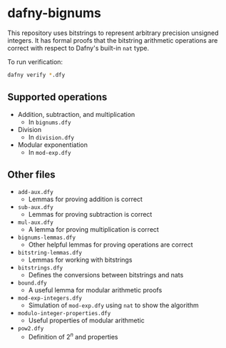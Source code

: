 # dafny-bignums

This repository uses bitstrings to represent arbitrary precision unsigned integers.
It has formal proofs that the bitstring arithmetic operations are correct
with respect to Dafny's built-in `nat` type.

To run verification:

```sh
dafny verify *.dfy
```

## Supported operations

- Addition, subtraction, and multiplication
  - In `bignums.dfy`
- Division
  - In `division.dfy`
- Modular exponentiation
  - In `mod-exp.dfy`

## Other files

- `add-aux.dfy`
  - Lemmas for proving addition is correct
- `sub-aux.dfy`
  - Lemmas for proving subtraction is correct
- `mul-aux.dfy`
  - A lemma for proving multiplication is correct
- `bignums-lemmas.dfy`
  - Other helpful lemmas for proving operations are correct
- `bitstring-lemmas.dfy`
  - Lemmas for working with bitstrings
- `bitstrings.dfy`
  - Defines the conversions between bitstrings and nats 
- `bound.dfy`
  - A useful lemma for modular arithmetic proofs
- `mod-exp-integers.dfy`
  - Simulation of `mod-exp.dfy` using `nat` to show the algorithm
- `modulo-integer-properties.dfy`
  - Useful properties of modular arithmetic
- `pow2.dfy`
  - Definition of $2^n$ and properties
